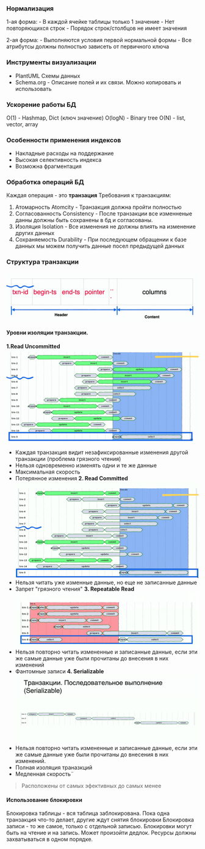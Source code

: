 ### Нормализация

1-ая форма:
	- В каждой ячейке таблицы только 1 значение
	- Нет повторяющихся строк
	- Порядок строк/столбцов не имеет значения

2-ая форма:
	- Выполняются условия первой нормальной формы
	- Все атрибутсы должны полностью зависеть от первичного ключа




### Инструменты визуализации
- PlantUML
Схемы данных
- Schema.org - Описание полей и их связи. Можно копировать и использовать

### Ускорение работы БД
O(1) - Hashmap, Dict (ключ значение)
O(logN) - Binary tree
O(N) - list, vector, array

### Особенности применения индексов
- Накладные расходы на поддержание
- Высокая селективность индекса
- Возможна фрагментация

### Обработка операций БД

Каждая операция - это **транзация**
Требования к транзакциям:
 1. Атомарность Atomcity - Транзакция должна пройти полностью
 2. Согласованность Consistency - После транзакции все изменненые данны должны быть сохранены в бд и согласованы. 
 3. Изоляция Isolation - Все изменения не должны влиять на изменение других данных
 4. Сохраняемость Durability - При последующем обращении к базе данных мы можем получить данные посел предыдущей данных
 


### Структура транзакции

![Структура](_attachments/7141710aefe60dc8747b51f318f3745d.png)


#### Уровни изоляции транзакции.
**1.Read Uncommitted**
![Read Uncommitted](_attachments/ab38dfc1a04613d15a4e0aea83dc9f32.png)
- Каждая транзакция видит незафиксированные изменения другой транзакции (проблема грязного чтения)
- Нельзя одновременно изменять одни и те же данные
- Максимальная скорость
- Потерянное изменения
**2. Read Committed** 
![Read Committed](_attachments/3c0b952d350812fd1a3963408d084d14.png)
- Нельзя читать уже изменные данные, но еще не записанные данные
- Запрет "грязного чтения"
**3. Repeatable Read**
![Repeatable Read](_attachments/fa556506d1cd7fb2b71a184af7431873.png)
- Нельзя повторно читать измененные и записанные данные, если эти же самые данные уже были прочитаны до внесения в них изменений
- Фантомные записи
**4. Serializable**
![Serializable](_attachments/63bfa9839aefea81d54ee9fb26262354.png)
- Нельзя повторно читать измененные и записанные данные, если эти же самые данные уже были прочитаны до внесения в них изменений.
- Полная изоляция траназкций
- Медленная скорость¨

>Расположены от самых эфективных до самых менее

#### Использование блокировки
Блокировка таблицы - вся таблица заблокирована. Пока одна транзакция что-то делает, другие ждут снятия блокировки
Блокировка записи - то же самое, только с отдельной записью. Блокировки могут быть на чтение и на запись. Может произойти дедлок. Ресурсы должны захватываться в одном порядке.